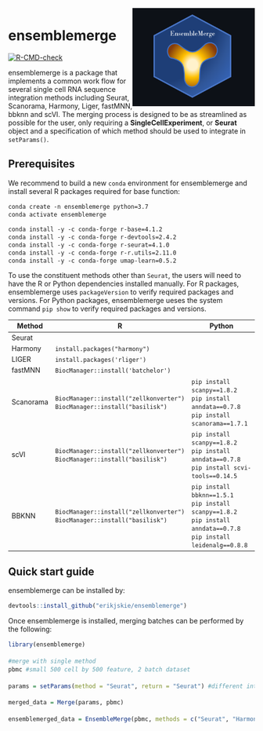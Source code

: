 <img src = "https://github.com/gongx030/gongx030.github.io/blob/cac14d855edd4e785056c09e340e5213c7b6e572/images/ensemblemerge_graphics_v2.png?raw=true" width = "250" height = "200" align = "right" />

# ensemblemerge

<!-- badges: start -->
[![R-CMD-check](https://github.com/erikjskie/ensemblemerge/actions/workflows/check-standard.yaml/badge.svg)](https://github.com/erikjskie/ensemblemerge/actions/workflows/check-standard.yaml)
<!-- badges: end -->


ensemblemerge is a package that implements a common work flow for several single cell RNA sequence integration methods including Seurat, Scanorama, Harmony, Liger, fastMNN, bbknn and scVI. The merging process is designed to be as streamlined as possible for the user, only requiring a **SingleCellExperiment**, or **Seurat** object and a specification of which method should be used to integrate in `setParams()`.

## Prerequisites

We recommend to build a new `conda` environment for ensemblemerge and install several R packages required for base function:

```
conda create -n ensemblemerge python=3.7
conda activate ensemblemerge
```

```
conda install -y -c conda-forge r-base=4.1.2
conda install -y -c conda-forge r-devtools=2.4.2
conda install -y -c conda-forge r-seurat=4.1.0
conda install -y -c conda-forge r-r.utils=2.11.0
conda install -y -c conda-forge umap-learn=0.5.2
```

To use the constituent methods other than `Seurat`, the users will need to have the R or Python dependencies installed manually. For R packages, ensemblemerge uses `packageVersion` to verify required packages and versions. For Python packages, ensemblemerge ueses the system command `pip show` to verify required packages and versions. 

| Method | R | Python |
| --- | --- | --- |
| Seurat | | |
| Harmony | `install.packages("harmony")` | |
| LIGER | `install.packages('rliger')` | |
| fastMNN | `BiocManager::install('batchelor')` | |
| Scanorama | `BiocManager::install("zellkonverter")` <br> `BiocManager::install("basilisk")` | `pip install scanpy==1.8.2` <br> `pip install anndata==0.7.8` <br> `pip install scanorama==1.7.1`  | 
| scVI | `BiocManager::install("zellkonverter")` <br> `BiocManager::install("basilisk")` | `pip install scanpy==1.8.2` <br> `pip install anndata==0.7.8` <br> `pip install scvi-tools==0.14.5` | 
| BBKNN | `BiocManager::install("zellkonverter")` <br> `BiocManager::install("basilisk")` | `pip install bbknn==1.5.1` <br> `pip install scanpy==1.8.2` <br> `pip install anndata==0.7.8` <br> `pip install leidenalg==0.8.8 ` |


## Quick start guide

ensemblemerge can be installed by:

```r
devtools::install_github("erikjskie/ensemblemerge")
```

Once ensemblemerge is installed, merging batches can be performed by the following:

```r
library(ensemblemerge)

#merge with single method
pbmc #small 500 cell by 500 feature, 2 batch dataset

params = setParams(method = "Seurat", return = "Seurat") #different integration methods can be selected by setting method, see methods by calling getMethods()

merged_data = Merge(params, pbmc)

ensemblemerged_data = EnsembleMerge(pbmc, methods = c("Seurat", "Harmony", "BBKNN"), return = "Seurat")
```
